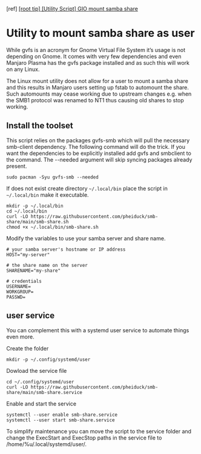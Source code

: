 [ref] [[root tip] [Utility Script] GIO mount samba share ](https://forum.manjaro.org/t/root-tip-utility-script-gio-mount-samba-share/100723)

# Utility to mount samba share as user

While gvfs is an acronym for Gnome Virtual File System it’s usage is not depending on Gnome. It comes with very few dependencies and even Manjaro Plasma has the gvfs package installed and as such this will work on any Linux.

The Linux mount utility does not allow for a user to mount a samba share and this results in Manjaro users setting up fstab to automount the share. Such automounts may cease working due to upstream changes e.g. when the SMB1 protocol was renamed to NT1 thus causing old shares to stop working.

## Install the toolset

This script relies on the packages gvfs-smb which will pull the necessary smb-client dependency. The following command will do the trick. If you want the dependencies to be explicitly installed add gvfs and smbclient to the command. The --needed argument will skip syncing packages already present.

```
sudo pacman -Syu gvfs-smb --needed
```

If does not exist create directory `~/.local/bin` place the script in `~/.local/bin` make it executable.

```
mkdir -p ~/.local/bin
cd ~/.local/bin
curl -LO https://raw.githubusercontent.com/pheiduck/smb-share/main/smb-share.sh
chmod +x ~/.local/bin/smb-share.sh
```

Modify the variables to use your samba server and share name.

```
# your samba server's hostname or IP address
HOST="my-server"

# the share name on the server
SHARENAME="my-share"

# credentials
USERNAME=
WORKGROUP=
PASSWD=
```

## user service

You can complement this with a systemd user service to automate things even more.

Create the folder

```
mkdir -p ~/.config/systemd/user
```

Dowload the service file

```
cd ~/.config/systemd/user
curl -LO https://raw.githubusercontent.com/pheiduck/smb-share/main/smb-share.service
```

Enable and start the service

```
systemctl --user enable smb-share.service
systemctl --user start smb-share.service
```

To simplify maintenance you can move the script to the service folder and change the ExecStart and ExecStop paths in the service file to /home/%u/.local/systemd/user/.
